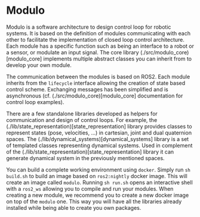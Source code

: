 # Modulo

Modulo is a software architecture to design control loop for robotic systems. It is based on the definition of modules communicating with each other to facilitate the implementation of closed loop control architecture. Each module has a specific function such as being an interface to a robot or a sensor, or modulate an input signal. The core library (./src/modulo_core)[modulo_core] implements multiple abstract classes you can inherit from to develop your own module.

The communication between the modules is based on ROS2. Each module inherits from the `lifecycle` interface allowing the creation of state based control scheme. Exchanging messages has been simplified and is asynchronous (cf. (./src/modulo_core)[modulo_core] documentation for control loop examples).

There are a few standalone libraries developed as helpers for communication and design of control loops. For example, the (./lib/state_representation)[state_representation] library provides classes to represent states (pose, velocities, ...) in cartesian, joint and dual quaternion spaces. The (./lib/dynamical_systems)[dynamical_systems] library is a set of templated classes representing dynamical systems. Used in complement of the (./lib/state_representation)[state_representation] library it can generate dynamical system in the previously mentioned spaces.

You can build a complete working environment using `docker`. Simply run `sh build.sh` to build an image based on `ros2:nightly` docker image. This will create an image called `modulo`. Running `sh run.sh` opens an interactive shell with a `ros2_ws` allowing you to compile and run your modules. When creating a new module, we recommend you to create a new docker image on top of the `modulo` one. This way you will have all the libraries already installed while being able to create you own packages.
